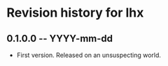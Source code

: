 # Revision history for lhx

## 0.1.0.0 -- YYYY-mm-dd

* First version. Released on an unsuspecting world.
